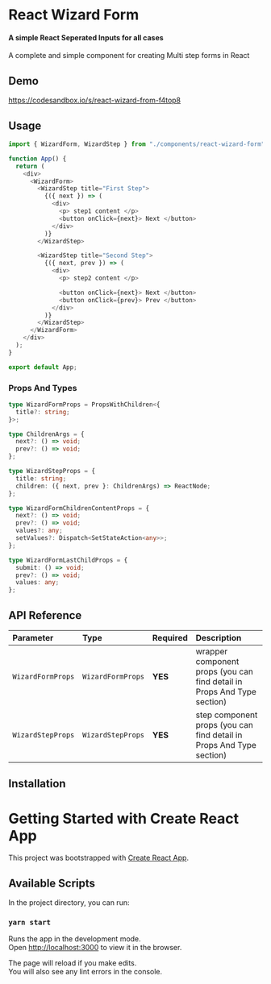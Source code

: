 # React Wizard Form

#### A simple React Seperated Inputs for all cases

A complete and simple component for creating Multi step forms in React

## Demo

https://codesandbox.io/s/react-wizard-from-f4top8

## Usage

```javascript
import { WizardForm, WizardStep } from "./components/react-wizard-form";

function App() {
  return (
    <div>
      <WizardForm>
        <WizardStep title="First Step">
          {({ next }) => (
            <div>
              <p> step1 content </p>
              <button onClick={next}> Next </button>
            </div>
          )}
        </WizardStep>

        <WizardStep title="Second Step">
          {({ next, prev }) => (
            <div>
              <p> step2 content </p>

              <button onClick={next}> Next </button>
              <button onClick={prev}> Prev </button>
            </div>
          )}
        </WizardStep>
      </WizardForm>
    </div>
  );
}

export default App;
```

### Props And Types

```typescript
type WizardFormProps = PropsWithChildren<{
  title?: string;
}>;

type ChildrenArgs = {
  next?: () => void;
  prev?: () => void;
};

type WizardStepProps = {
  title: string;
  children: ({ next, prev }: ChildrenArgs) => ReactNode;
};

type WizardFormChildrenContentProps = {
  next?: () => void;
  prev?: () => void;
  values?: any;
  setValues?: Dispatch<SetStateAction<any>>;
};

type WizardFormLastChildProps = {
  submit: () => void;
  prev?: () => void;
  values: any;
};
```

## API Reference

| Parameter         | Type              | Required | Description                                                             |
| :---------------- | :---------------- | :------- | :---------------------------------------------------------------------- |
| `WizardFormProps` | `WizardFormProps` | **YES**  | wrapper component props (you can find detail in Props And Type section) |
| `WizardStepProps` | `WizardStepProps` | **YES**  | step component props (you can find detail in Props And Type section)    |

## Installation

# Getting Started with Create React App

This project was bootstrapped with [Create React App](https://github.com/facebook/create-react-app).

## Available Scripts

In the project directory, you can run:

### `yarn start`

Runs the app in the development mode.\
Open [http://localhost:3000](http://localhost:3000) to view it in the browser.

The page will reload if you make edits.\
You will also see any lint errors in the console.
